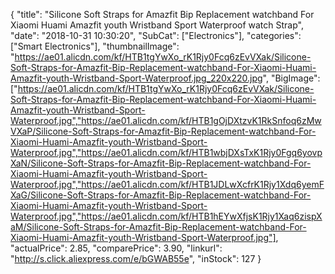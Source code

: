 {
	"title": "Silicone Soft Straps for Amazfit Bip Replacement watchband For Xiaomi Huami Amazfit youth Wristband Sport Waterproof watch Strap",
	"date": "2018-10-31 10:30:20",
	"SubCat": ["Electronics"],
	"categories": ["Smart Electronics"],
	"thumbnailImage": "https://ae01.alicdn.com/kf/HTB1tgYwXo_rK1Rjy0Fcq6zEvVXak/Silicone-Soft-Straps-for-Amazfit-Bip-Replacement-watchband-For-Xiaomi-Huami-Amazfit-youth-Wristband-Sport-Waterproof.jpg_220x220.jpg",
	"BigImage": ["https://ae01.alicdn.com/kf/HTB1tgYwXo_rK1Rjy0Fcq6zEvVXak/Silicone-Soft-Straps-for-Amazfit-Bip-Replacement-watchband-For-Xiaomi-Huami-Amazfit-youth-Wristband-Sport-Waterproof.jpg","https://ae01.alicdn.com/kf/HTB1gOjDXtzvK1RkSnfoq6zMwVXaP/Silicone-Soft-Straps-for-Amazfit-Bip-Replacement-watchband-For-Xiaomi-Huami-Amazfit-youth-Wristband-Sport-Waterproof.jpg","https://ae01.alicdn.com/kf/HTB1wbjDXsTxK1Rjy0Fgq6yovpXaN/Silicone-Soft-Straps-for-Amazfit-Bip-Replacement-watchband-For-Xiaomi-Huami-Amazfit-youth-Wristband-Sport-Waterproof.jpg","https://ae01.alicdn.com/kf/HTB1JDLwXcfrK1Rjy1Xdq6yemFXaG/Silicone-Soft-Straps-for-Amazfit-Bip-Replacement-watchband-For-Xiaomi-Huami-Amazfit-youth-Wristband-Sport-Waterproof.jpg","https://ae01.alicdn.com/kf/HTB1hEYwXfjsK1Rjy1Xaq6zispXaM/Silicone-Soft-Straps-for-Amazfit-Bip-Replacement-watchband-For-Xiaomi-Huami-Amazfit-youth-Wristband-Sport-Waterproof.jpg"],
	"actualPrice": 2.85,
	"comparePrice": 3.90,
	"linkurl": "http://s.click.aliexpress.com/e/bGWAB55e",
	"inStock": 127
}
